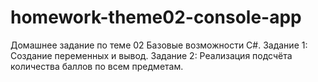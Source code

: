 # homework-theme02-console-app
Домашнее задание по теме 02 Базовые возможности C#. 
Задание 1: Создание переменных и вывод. Задание 2: Реализация подсчёта количества баллов по всем предметам.
